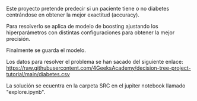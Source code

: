 Este proyecto pretende predecir si un paciente tiene o no diabetes centrándose en obtener la mejor exactitud (accuracy).

Para resolverlo se aplica de modelo de boosting ajustando los hiperparámetros con distintas configuraciones para obtener la mejor precisión.

Finalmente se guarda el modelo.

Los datos para resolver el problema se han sacado del siguiente enlace: https://raw.githubusercontent.com/4GeeksAcademy/decision-tree-project-tutorial/main/diabetes.csv

La solución se ecuentra en la carpeta SRC en el jupiter notebook llamado "explore.ipynb".
